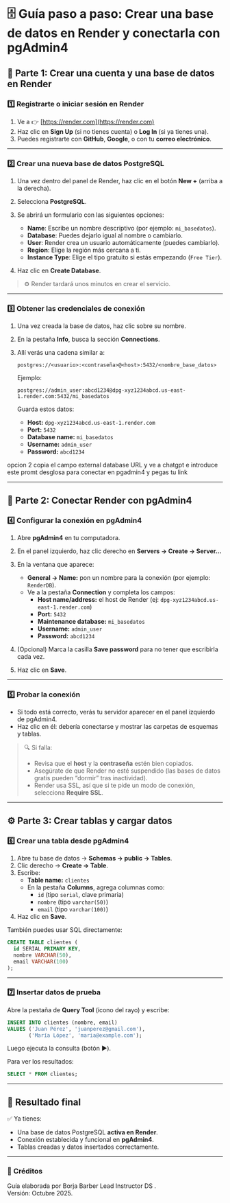 # 🗄️ Guía paso a paso: Crear una base de datos en Render y conectarla con pgAdmin4

## 🧩 Parte 1: Crear una cuenta y una base de datos en Render

### 1️⃣ Registrarte o iniciar sesión en Render
1. Ve a 👉 [https://render.com](https://render.com)  
2. Haz clic en **Sign Up** (si no tienes cuenta) o **Log In** (si ya tienes una).  
3. Puedes registrarte con **GitHub**, **Google**, o con tu **correo electrónico**.

---

### 2️⃣ Crear una nueva base de datos PostgreSQL
1. Una vez dentro del panel de Render, haz clic en el botón **New +** (arriba a la derecha).  
2. Selecciona **PostgreSQL**.  
3. Se abrirá un formulario con las siguientes opciones:  

   - **Name**: Escribe un nombre descriptivo (por ejemplo: `mi_basedatos`).  
   - **Database**: Puedes dejarlo igual al nombre o cambiarlo.  
   - **User**: Render crea un usuario automáticamente (puedes cambiarlo).  
   - **Region**: Elige la región más cercana a ti.  
   - **Instance Type**: Elige el tipo gratuito si estás empezando (`Free Tier`).  

4. Haz clic en **Create Database**.  

> ⚙️ Render tardará unos minutos en crear el servicio.  

---

### 3️⃣ Obtener las credenciales de conexión


1. Una vez creada la base de datos, haz clic sobre su nombre.  
2. En la pestaña **Info**, busca la sección **Connections**.  
3. Allí verás una cadena similar a:  

   ```
   postgres://<usuario>:<contraseña>@<host>:5432/<nombre_base_datos>
   ```

   Ejemplo:  
   ```
   postgres://admin_user:abcd1234@dpg-xyz1234abcd.us-east-1.render.com:5432/mi_basedatos
   ```

   Guarda estos datos:  
   - **Host:** `dpg-xyz1234abcd.us-east-1.render.com`  
   - **Port:** `5432`  
   - **Database name:** `mi_basedatos`  
   - **Username:** `admin_user`  
   - **Password:** `abcd1234`

opcion 2 copia el campo external database URL y ve a chatgpt e introduce este promt desglosa para conectar en pgadmin4 y pegas tu link  


---

## 🧭 Parte 2: Conectar Render con pgAdmin4

### 4️⃣ Configurar la conexión en pgAdmin4
1. Abre **pgAdmin4** en tu computadora.  
2. En el panel izquierdo, haz clic derecho en **Servers → Create → Server...**  
3. En la ventana que aparece:
   - **General → Name:** pon un nombre para la conexión (por ejemplo: `RenderDB`).  
   - Ve a la pestaña **Connection** y completa los campos:  
     - **Host name/address:** el host de Render (ej: `dpg-xyz1234abcd.us-east-1.render.com`)  
     - **Port:** `5432`  
     - **Maintenance database:** `mi_basedatos`  
     - **Username:** `admin_user`  
     - **Password:** `abcd1234`  

4. (Opcional) Marca la casilla **Save password** para no tener que escribirla cada vez.  
5. Haz clic en **Save**.  

---

### 5️⃣ Probar la conexión
- Si todo está correcto, verás tu servidor aparecer en el panel izquierdo de pgAdmin4.  
- Haz clic en él: debería conectarse y mostrar las carpetas de esquemas y tablas.  

> 🔍 Si falla:
> - Revisa que el **host** y la **contraseña** estén bien copiados.  
> - Asegúrate de que Render no esté suspendido (las bases de datos gratis pueden “dormir” tras inactividad).  
> - Render usa SSL, así que si te pide un modo de conexión, selecciona **Require SSL**.

---

## ⚙️ Parte 3: Crear tablas y cargar datos

### 6️⃣ Crear una tabla desde pgAdmin4
1. Abre tu base de datos → **Schemas → public → Tables**.  
2. Clic derecho → **Create → Table**.  
3. Escribe:
   - **Table name:** `clientes`  
   - En la pestaña **Columns**, agrega columnas como:
     - `id` (tipo `serial`, clave primaria)  
     - `nombre` (tipo `varchar(50)`)  
     - `email` (tipo `varchar(100)`)  
4. Haz clic en **Save**.  

También puedes usar SQL directamente:

```sql
CREATE TABLE clientes (
  id SERIAL PRIMARY KEY,
  nombre VARCHAR(50),
  email VARCHAR(100)
);
```

---

### 7️⃣ Insertar datos de prueba

Abre la pestaña de **Query Tool** (ícono del rayo) y escribe:

```sql
INSERT INTO clientes (nombre, email)
VALUES ('Juan Pérez', 'juanperez@gmail.com'),
       ('María López', 'maria@example.com');
```

Luego ejecuta la consulta (botón ▶️).  

Para ver los resultados:

```sql
SELECT * FROM clientes;
```

---

## 🎯 Resultado final

✅ Ya tienes:
- Una base de datos PostgreSQL **activa en Render**.  
- Conexión establecida y funcional en **pgAdmin4**.  
- Tablas creadas y datos insertados correctamente.  

---

### 📄 Créditos
Guía elaborada por Borja Barber Lead Instructor DS
.  
Versión: Octubre 2025.
